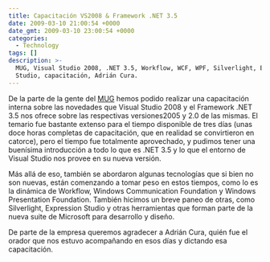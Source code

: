 ```yaml
---
title: Capacitación VS2008 & Framework .NET 3.5
date: 2009-03-10 21:00:54 +0000
date_gmt: 2009-03-10 23:00:54 +0000
categories:
  - Technology
tags: []
description: >-
  MUG, Visual Studio 2008, .NET 3.5, Workflow, WCF, WPF, Silverlight, Expression
  Studio, capacitación, Adrián Cura.
---
```


<div>

De la parte de la gente del [MUG](http://www.mug.org.ar/) hemos podido realizar una capacitación interna sobre las novedades que Visual Studio 2008 y el Framework .NET 3.5 nos ofrece sobre las respectivas versiones2005 y 2.0 de las mismas. El temario fue bastante extenso para el tiempo disponible de tres días (unas doce horas completas de capacitación, que en realidad se convirtieron en catorce), pero el tiempo fue totalmente aprovechado, y pudimos tener una buenísima introducción a todo lo que es .NET 3.5 y lo que el entorno de Visual Studio nos provee en su nueva versión.

Más allá de eso, también se abordaron algunas tecnologías que si bien no son nuevas, están comenzando a tomar peso en estos tiempos, como lo es la dinámica de Workflow, Windows Communication Foundation y Windows Presentation Foundation. También hicimos un breve paneo de otras, como Silverlight, Expression Studio y otras herramientas que forman parte de la nueva suite de Microsoft para desarrollo y diseño.

De parte de la empresa queremos agradecer a Adrián Cura, quién fue el orador que nos estuvo acompañando en esos días y dictando esa capacitación.

